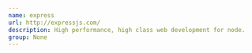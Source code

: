 ```yaml
---
name: express
url: http://expressjs.com/
description: High performance, high class web development for node.
group: None
---
```

